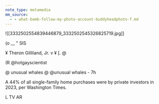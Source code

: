 ```yaml
---
note_type: metamedia
mm_source:
  - - what-bomb-follow-my-photo-account-buddyheadphoto-f.md
---
```


![[3332502554839446879_3332502545326825719.jpg]]

(o __ " SIS

¥ Theron Gilliland, Jr. v ¥ [. @

(R @hotgayscientist

@ unusual whales @ @unusual whales - 7h

A 44% of all single-family home purchases were by
private investors in 2023, per Washington Times.

L TV AR

